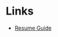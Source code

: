 # Links
* [Resume Guide](https://docs.google.com/document/d/1Lw-OVOPElq_oxpv1d6sVVHcsDmvKItVa/edit?usp=sharing&ouid=103919124245036911033&rtpof=true&sd=true)
<!--
**JarredTD/JarredTD** is a ✨ _special_ ✨ repository because its `README.md` (this file) appears on your GitHub profile.

Here are some ideas to get you started:

- 🔭 I’m currently working on ...
- 🌱 I’m currently learning ...
- 👯 I’m looking to collaborate on ...
- 🤔 I’m looking for help with ...
- 💬 Ask me about ...
- 📫 How to reach me: ...
- 😄 Pronouns: ...
- ⚡ Fun fact: ...
-->

